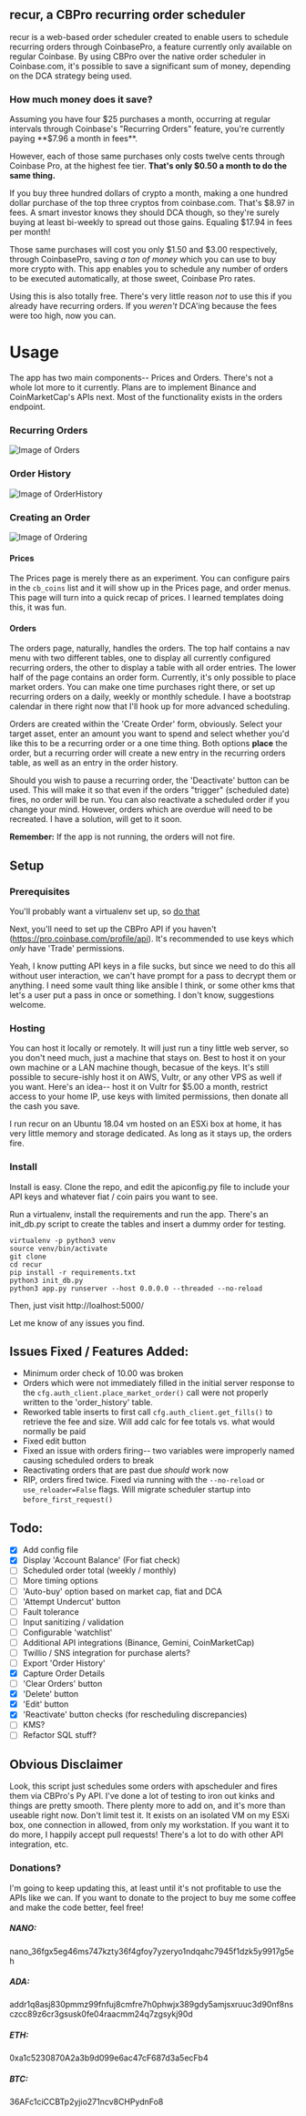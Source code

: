 ## recur, a CBPro recurring order scheduler

recur is a web-based order scheduler created to enable users to schedule recurring orders through CoinbasePro, a feature currently only available on regular Coinbase. By using CBPro over the native order scheduler in Coinbase.com, it's possible to save a significant sum of money, depending on the DCA strategy being used.

### How much money does it save?

Assuming you have four $25 purchases a month, occurring at regular intervals through Coinbase's "Recurring Orders" feature, you're currently paying **$7.96 a month in fees**.

However, each of those same purchases only costs twelve cents through Coinbase Pro, at the highest fee tier. **That's only $0.50 a month to do the same thing.**

If you buy three hundred dollars of crypto a month, making a one hundred dollar purchase of the top three cryptos from coinbase.com. That's $8.97 in fees. A smart investor knows they should DCA though, so they're surely buying at least bi-weekly to spread out those gains. Equaling $17.94 in fees per month!

Those same purchases will cost you only $1.50 and $3.00 respectively, through CoinbasePro, saving *a ton of money* which you can use to buy more crypto with. This app enables you to schedule any number of orders to be executed automatically, at those sweet, Coinbase Pro rates.

Using this is also totally free. There's very little reason *not* to use this if you already have recurring orders. If you *weren't* DCA'ing because the fees were too high, now you can.

# Usage

The app has two main components-- Prices and Orders. There's not a whole lot more to it currently. Plans are to implement Binance and CoinMarketCap's APIs next. Most of the functionality exists in the orders endpoint.

### Recurring Orders
![Image of Orders](https://i.imgur.com/ADCnFbq.png)

### Order History
![Image of OrderHistory](https://i.imgur.com/QdQSUsN.png)

### Creating an Order
![Image of Ordering](https://i.imgur.com/iUbpZ9j.png)

#### Prices

The Prices page is merely there as an experiment. You can configure pairs in the `cb_coins` list and it will show up in the Prices page, and order menus. This page will turn into a quick recap of prices. I learned templates doing this, it was fun.

#### Orders

The orders page, naturally, handles the orders. The top half contains a nav menu with two different tables, one to display all currently configured recurring orders, the other to display a table with all order entries. The lower half of the page contains an order form. Currently, it's only possible to place market orders. You can make one time purchases right there, or set up recurring orders on a daily, weekly or monthly schedule. I have a bootstrap calendar in there right now that I'll hook up for more advanced scheduling.

Orders are created within the 'Create Order' form, obviously. Select your target asset, enter an amount you want to spend and select whether you'd like this to be a recurring order or a one time thing. Both options **place** the order, but a recurring order will create a new entry in the recurring orders table, as well as an entry in the order history.

Should you wish to pause a recurring order, the 'Deactivate' button can be used. This will make it so that even if the orders "trigger" (scheduled date) fires, no order will be run. You can also reactivate a scheduled order if you change your mind. However, orders which are overdue will need to be recreated. I have a solution, will get to it soon.

**Remember:** If the app is not running, the orders will not fire.


## Setup

### Prerequisites

You'll probably want a virtualenv set up, so [do that](https://pythonbasics.org/virtualenv/)

Next, you'll need to set up the CBPro API if you haven't (https://pro.coinbase.com/profile/api). It's recommended to use keys which *only* have 'Trade' permissions.

Yeah, I know putting API keys in a file sucks, but since we need to do this all without user interaction, we can't have prompt for a pass to decrypt them or anything. I need some vault thing like ansible I think, or some other kms that let's a user put a pass in once or something. I don't know, suggestions welcome.

### Hosting

You can host it locally or remotely. It will just run a tiny little web server, so you don't need much, just a machine that stays on. Best to host it on your own machine or a LAN machine though, becasue of the keys. It's still possible to secure-ishly host it on AWS, Vultr, or any other VPS as well if you want. Here's an idea-- host it on Vultr for $5.00 a month, restrict access to your home IP, use keys with limited permissions, then donate all the cash you save.

I run recur on an Ubuntu 18.04 vm hosted on an ESXi box at home, it has very little memory and storage dedicated. As long as it stays up, the orders fire.

### Install

Install is easy. Clone the repo, and edit the apiconfig.py file to include your API keys and whatever fiat / coin pairs you want to see.

Run a virtualenv, install the requirements and run the app. There's an init_db.py script to create the tables and insert a dummy order for testing.

```
virtualenv -p python3 venv
source venv/bin/activate
git clone
cd recur
pip install -r requirements.txt
python3 init_db.py
python3 app.py runserver --host 0.0.0.0 --threaded --no-reload
```

Then, just visit http://loalhost:5000/

Let me know of any issues you find.

## Issues Fixed / Features Added:

- Minimum order check of 10.00 was broken
- Orders which were not immediately filled in the initial server response to the `cfg.auth_client.place_market_order()` call were not properly written to the 'order_history' table.
- Reworked table inserts to first call `cfg.auth_client.get_fills()` to retrieve the fee and size. Will add calc for fee totals vs. what would normally be paid
- Fixed edit button
- Fixed an issue with orders firing-- two variables were improperly named causing scheduled orders to break
- Reactivating orders that are past due *should* work now
- RIP, orders fired twice. Fixed via running with the `--no-reload` or `use_reloader=False` flags. Will migrate scheduler startup into `before_first_request()`



## Todo:

- [x] Add config file
- [x] Display 'Account Balance' (For fiat check)
- [ ] Scheduled order total (weekly / monthly)
- [ ] More timing options
- [ ] 'Auto-buy' option based on market cap, fiat and DCA
- [ ] 'Attempt Undercut' button
- [ ] Fault tolerance
- [ ] Input sanitizing / validation
- [ ] Configurable 'watchlist'
- [ ] Additional API integrations (Binance, Gemini, CoinMarketCap)
- [ ] Twillio / SNS integration for purchase alerts?
- [ ] Export 'Order History'
- [x] Capture Order Details
- [ ] 'Clear Orders' button
- [x] 'Delete' button
- [x] 'Edit' button
- [x] 'Reactivate' button checks (for rescheduling discrepancies)
- [ ] KMS?
- [ ] Refactor SQL stuff?

## Obvious Disclaimer

Look, this script just schedules some orders with apscheduler and fires them via CBPro's Py API. I've done a lot of testing to iron out kinks and things are pretty smooth. There plenty more to add on, and it's more than useable right now. Don't limit test it. It exists on an isolated VM on my ESXi box, one connection in allowed, from only my workstation. If you want it to do more, I happily accept pull requests! There's a lot to do with other API integration, etc.

### Donations?

I'm going to keep updating this, at least until it's not profitable to use the APIs like we can. If you want to donate to the project to buy me some coffee and make the code better, feel free!

##### NANO:
nano_36fgx5eg46ms747kzty36f4gfoy7yzeryo1ndqahc7945f1dzk5y9917g5eh
##### ADA:
addr1q8asj830pmmz99fnfuj8cmfre7h0phwjx389gdy5amjsxruuc3d90nf8nsczcc89z6cr3gsusk0fe04raacmm24q7zgsykj90d
##### ETH:
0xa1c5230870A2a3b9d099e6ac47cF687d3a5ecFb4
##### BTC:
36AFc1ciCCBTp2yjio271ncv8CHPydnFo8
